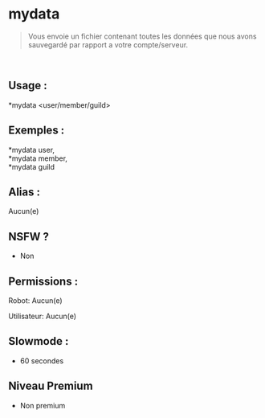 # mydata

> Vous envoie un fichier contenant toutes les données que nous avons sauvegardé par rapport a votre compte/serveur.

<br>

## Usage :

*mydata <user/member/guild>

## Exemples :

*mydata user,
<br>*mydata member,
<br>*mydata guild

## Alias :

Aucun(e)

## NSFW ?

- Non

## Permissions :

Robot: Aucun(e)
<br>

Utilisateur: Aucun(e)

## Slowmode :

- 60 secondes

## Niveau Premium

- Non premium